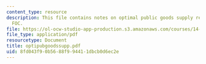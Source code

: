 ```yaml
---
content_type: resource
description: This file contains notes on optimal public goods supply regarding Samuelson
  FOC.
file: https://ol-ocw-studio-app-production.s3.amazonaws.com/courses/14-472-public-economics-ii-spring-2004/8fd043f90b5688f994411dbcb0d6ec2e_optipubgoodssupp.pdf
file_type: application/pdf
resourcetype: Document
title: optipubgoodssupp.pdf
uid: 8fd043f9-0b56-88f9-9441-1dbcb0d6ec2e
---
```

